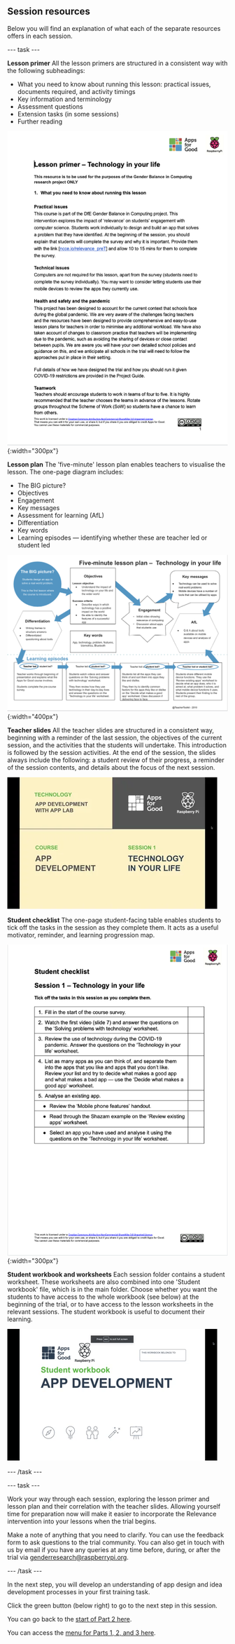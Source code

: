 ## Session resources
Below you will find an explanation of what each of the separate resources offers in each session.

--- task ---

**Lesson primer**
All the lesson primers are structured in a consistent way with the following subheadings:
+ What you need to know about running this lesson: practical issues, documents required, and activity timings
+ Key information and terminology
+ Assessment questions
+ Extension tasks (in some sessions)
+ Further reading

![Lesson Primer](images/relevance-LessonPrimer.png){:width="300px"}

**Lesson plan**
The 'five-minute' lesson plan enables teachers to visualise the lesson. The one-page diagram includes: 
+ The BIG picture?
+ Objectives
+ Engagement
+ Key messages
+ Assessment for learning (AfL)
+ Differentiation
+ Key words
+ Learning episodes — identifying whether these are teacher led or student led

![Lesson Plan](images/relevance-LessonPlan.png){:width="400px"}

**Teacher slides**
All the teacher slides are structured in a consistent way, beginning with a reminder of the last session, the objectives of the current session, and the activities that the students will undertake. This introduction is followed by the session activities. At the end of the session, the slides always include the following: a student review of their progress, a reminder of the session contents, and details about the focus of the next session.

![Lesson Slides](images/relevance-LessonSlides.gif)

**Student checklist**
The one-page student-facing table enables students to tick off the tasks in the session as they complete them. It acts as a useful motivator, reminder, and learning progression map.
 
![Student Checklist](images/relevance-StudentChecklist.png){:width="300px"}

**Student workbook and worksheets**
Each session folder contains a student worksheet. These worksheets are also combined into one 'Student workbook' file, which is in the main folder. Choose whether you want the students to have access to the whole workbook (see below) at the beginning of the trial, or to have access to the lesson worksheets in the relevant sessions. The student workbook is useful to document their learning.

![Lesson  Workbook](images/relevance-StudentWorkbook.gif)

--- /task ---

--- task ---

Work your way through each session, exploring the lesson primer and lesson plan and their correlation with the teacher slides. Allowing yourself time for preparation now will make it easier to incorporate the Relevance intervention into your lessons when the trial begins. 

Make a note of anything that you need to clarify. You can use the feedback form to ask questions to the trial community. You can also get in touch with us by email if you have any queries at any time before, during, or after the trial via [genderresearch@raspberrypi.org](mailto:genderresearch@raspberrypi.org).

--- /task ---

In the next step, you will develop an understanding of app design and idea development processes in your first training task.

Click the green button (below right) to go to the next step in this session.

You can go back to the [start of Part 2 here](https://projects.raspberrypi.org/en/projects/Year8-RelevanceTraining-Part2-GBICi4). 

You can access the [menu for Parts 1, 2, and 3 here](https://projects.raspberrypi.org/en/pathways/year8-relevancetraining-gbici4).
